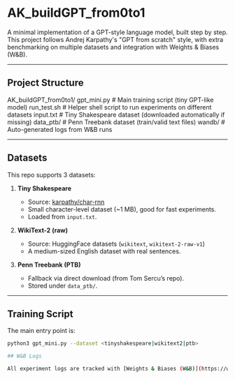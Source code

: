 # AK_buildGPT_from0to1

A minimal implementation of a GPT-style language model, built step by step.  
This project follows Andrej Karpathy's "GPT from scratch" style, with extra benchmarking on multiple datasets and integration with Weights & Biases (W&B).

---

## Project Structure
AK_buildGPT_from0to1/
gpt_mini.py         # Main training script (tiny GPT-like model)
run_test.sh         # Helper shell script to run experiments on different datasets
input.txt           # Tiny Shakespeare dataset (downloaded automatically if missing)
data_ptb/           # Penn Treebank dataset (train/valid text files)
wandb/              # Auto-generated logs from W&B runs

---

## Datasets

This repo supports 3 datasets:

1. **Tiny Shakespeare**  
   - Source: [karpathy/char-rnn](https://github.com/karpathy/char-rnn)  
   - Small character-level dataset (~1 MB), good for fast experiments.  
   - Loaded from `input.txt`.

2. **WikiText-2 (raw)**  
   - Source: HuggingFace datasets (`wikitext`, `wikitext-2-raw-v1`)  
   - A medium-sized English dataset with real sentences.

3. **Penn Treebank (PTB)**  
   - Fallback via direct download (from Tom Sercu’s repo).  
   - Stored under `data_ptb/`.

---

## Training Script

The main entry point is:

```bash
python3 gpt_mini.py --dataset <tinyshakespeare|wikitext2|ptb>

## W&B Logs

All experiment logs are tracked with [Weights & Biases (W&B)](https://wandb.ai/leonleng-university-of-washington/mini-gpt-benchmark).
